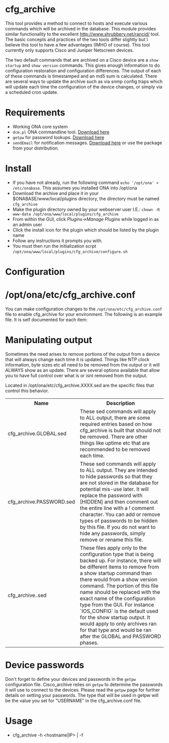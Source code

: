 cfg_archive
===========

This tool provides a method to connect to hosts and execute various commands which will be archived in the database.  This module provides similar functionality to the excellent http://www.shrubbery.net/rancid/ tool.  The basic concepts and practices of the two tools differ slightly but I believe this tool to have a few advantages (IMHO of course).  This tool currently only supports Cisco and Juniper Netscreen devices.

The two default commands that are archived on a Cisco device are a `show startup` and `show version` commands.  This gives enough information to do configuration restoration and configuration differences.  The output of each of these commands is timestamped and an md5 sum is calculated.  There are several ways to update the archive such as via snmp config traps which will update each time the configuration of the device changes, or simply via a scheduled cron update.


Requirements
============
  * Working ONA core system
  * `dcm.pl` ONA commandline tool. [Download here](https://github.com/opennetadmin/dcm)
  * `getpw` for password lookups. [Download here](https://github.com/opennetadmin/getpw)
  * `sendEmail` for notification messages. [Download here](http://caspian.dotconf.net/menu/Software/SendEmail/) or use the package from your distribution.

Install
=======
  * If you have not already, run the following command `echo '/opt/ona' > /etc/onabase`.  This assumes you installed ONA into /opt/ona
  * Download the archive and place it in your $ONABASE/www/local/plugins directory, the directory must be named `cfg_archive`
  * Make the plugin directory owned by your webserver user I.E.: `chown -R www-data /opt/ona/www/local/plugins/cfg_archive`
  * From within the GUI, click _Plugins->Manage Plugins_ while logged in as an admin user
  * Click the install icon for the plugin which should be listed by the plugin name 
  * Follow any instructions it prompts you with.
  * You must then run the initialization scrpt `/opt/ona/www/local/plugins/cfg_archive/configure.sh`



Configuration
=============

/opt/ona/etc/cfg_archive.conf
=============================
You can make configuration changes to the `/opt/ona/etc/cfg_archive.conf` file to enable cfg_archive for your environment.  The following is an example file.  It is self documented for each item: 

Manipulating output
===================
Sometimes the need arises to remove portions of the output from a device that will always change each time it is updated.  Things like NTP clock information, byte sizes etc all need to be removed from the output or it will ALWAYS show as an update.  There are several options available that allow you to have full control over what is or isnt removed from the output.

Located in /opt/ona/etc/cfg_archive.XXXX.sed are the specific files that control this behavior.

<table>
<tr>
<th>Name</th><th>Description</th>
</tr>
<tr><td>cfg_archive.GLOBAL.sed</td><td>These sed commands will apply to ALL output, there are some required entries based on how cfg_archive is built that should not be removed.  There are other things like uptime etc that are recommended to be removed each time.</td></tr>
<tr><td>cfg_archive.PASSWORD.sed</td><td>These sed commands will apply to ALL output. They are intended to hide passwords so that they are not stored in the database for potential mis-use later.  It will replace the password with [HIDDEN] and then comment out the entire line with a ! comment character.  You can add or remove types of passwords to be hidden by this file.  If you do not want to hide any passwords, simply remove or rename this file.</td></tr>
<tr><td>cfg_archive.<configtype>.sed</td><td>These files apply only to the configuration type that is being backed up.  For instance, there will be different items to remove from a show startup command than there would from a show version command.  The <configtype> portion of this file name should be replaced with the exact name of the configuration type from the GUI.  For instance `IOS_CONFIG` is the default used for the show startup output.  It would apply to only archives ran for that type and would be ran after the GLOBAL and PASSWORD phases.</td></tr>
</table>


Device passwords
================
Don't forget to define your devices and passwords in the `getpw` configuration file.  Cisco_archive relies on `getpw` to determine the passwords it will use to connect to the devices.  Please read the `getpw` page for further details on setting your passwords.  The type that will be used in getpw will be the value you set for "USERNAME" in the cfg_archive.conf file.

Usage
=====
  * cfg_archive -h <hostname|IP> | -f <filename>




